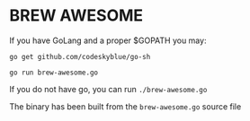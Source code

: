 # BREW AWESOME

If you have GoLang and a proper $GOPATH you may:


```go get github.com/codeskyblue/go-sh```


```go run brew-awesome.go```

If you do not have go, you can run ```./brew-awesome.go```

The binary has been built from the ```brew-awesome.go``` source file
